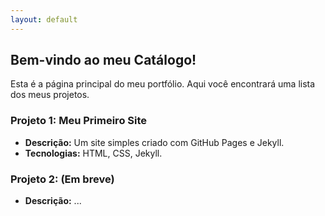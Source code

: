 ```yaml
---
layout: default
---
```


## Bem-vindo ao meu Catálogo!

Esta é a página principal do meu portfólio. Aqui você encontrará uma lista dos meus projetos.

### Projeto 1: Meu Primeiro Site
*   **Descrição:** Um site simples criado com GitHub Pages e Jekyll.
*   **Tecnologias:** HTML, CSS, Jekyll.

### Projeto 2: (Em breve)
*   **Descrição:** ...
